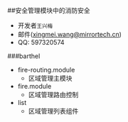##安全管理模块中的消防安全
<!-- 区域管理 -->
- 开发者`王兴梅`
- 邮件(xingmei.wang@mirrortech.cn)
- QQ: 597320574

###barthel

- fire-routing.module
  - 区域管理主模块
- fire.module
  - 区域管理路由控制
- list
  - 区域管理列表组件
